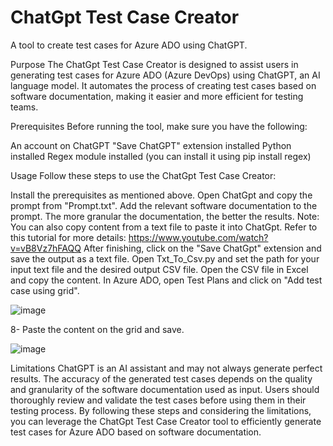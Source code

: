# ChatGpt Test Case Creator

A tool to create test cases for Azure ADO using ChatGPT.

Purpose
The ChatGpt Test Case Creator is designed to assist users in generating test cases for Azure ADO (Azure DevOps) using ChatGPT, an AI language model. It automates the process of creating test cases based on software documentation, making it easier and more efficient for testing teams.

Prerequisites
Before running the tool, make sure you have the following:

An account on ChatGPT
"Save ChatGPT" extension installed
Python installed
Regex module installed (you can install it using pip install regex)

Usage
Follow these steps to use the ChatGpt Test Case Creator:

Install the prerequisites as mentioned above.
Open ChatGpt and copy the prompt from "Prompt.txt".
Add the relevant software documentation to the prompt. The more granular the documentation, the better the results.
Note: You can also copy content from a text file to paste it into ChatGpt. Refer to this tutorial for more details: https://www.youtube.com/watch?v=vB8Vz7hFAQQ
After finishing, click on the "Save ChatGpt" extension and save the output as a text file.
Open Txt_To_Csv.py and set the path for your input text file and the desired output CSV file.
Open the CSV file in Excel and copy the content.
In Azure ADO, open Test Plans and click on "Add test case using grid".

![image](https://user-images.githubusercontent.com/13317539/232628586-a6dd26a0-e9e4-4cf7-9c1c-6253ac7ccd7e.png)

8- Paste the content on the grid and save.

![image](https://user-images.githubusercontent.com/13317539/232628688-af4ff94b-50e7-49fd-98a1-f751e766f3b2.png)

Limitations
ChatGPT is an AI assistant and may not always generate perfect results.
The accuracy of the generated test cases depends on the quality and granularity of the software documentation used as input.
Users should thoroughly review and validate the test cases before using them in their testing process.
By following these steps and considering the limitations, you can leverage the ChatGpt Test Case Creator tool to efficiently generate test cases for Azure ADO based on software documentation.
